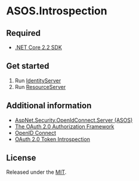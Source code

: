 # ASOS.Introspection

## Required

- [.NET Core 2.2 SDK](https://dotnet.microsoft.com/download/dotnet-core/2.2)

## Get started

1. Run [IdentityServer](/IdentityServer/README.md)
2. Run [ResourceServer](/ResourceServer/README.md)

## Additional information

- [AspNet.Security.OpenIdConnect.Server (ASOS)](https://github.com/aspnet-contrib/AspNet.Security.OpenIdConnect.Server)
- [The OAuth 2.0 Authorization Framework](https://tools.ietf.org/html/rfc6749)
- [OpenID Connect](https://openid.net/connect/)
- [OAuth 2.0 Token Introspection](https://tools.ietf.org/html/rfc7662)

## License

Released under the [MIT](./LICENSE).
